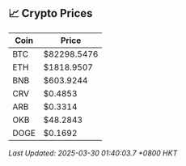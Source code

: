 ## 📈 Crypto Prices

| Coin | Price |
| ---- | ----- |
| BTC | $82298.5476 |
| ETH | $1818.9507 |
| BNB | $603.9244 |
| CRV | $0.4853 |
| ARB | $0.3314 |
| OKB | $48.2843 |
| DOGE | $0.1692 |

_Last Updated: 2025-03-30 01:40:03.7 +0800 HKT_